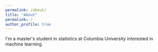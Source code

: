 ```yaml
---
permalink: /about/
title: "About"
permalink: /
author_profile: true
---
```

I'm a master's student in statistics at Columbia University interested in machine learning.
